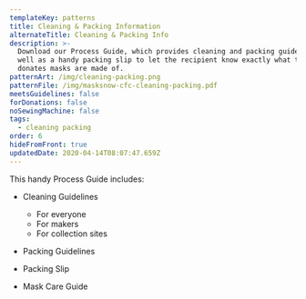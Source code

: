 ```yaml
---
templateKey: patterns
title: Cleaning & Packing Information
alternateTitle: Cleaning & Packing Info
description: >-
  Download our Process Guide, which provides cleaning and packing guidelines, as
  well as a handy packing slip to let the recipient know exactly what the
  donates masks are made of.
patternArt: /img/cleaning-packing.png
patternFile: /img/masksnow-cfc-cleaning-packing.pdf
meetsGuidelines: false
forDonations: false
noSewingMachine: false
tags:
  - cleaning packing
order: 6
hideFromFront: true
updatedDate: 2020-04-14T08:07:47.659Z
---
```

This handy Process Guide includes:

* Cleaning Guidelines

  * For everyone
  * For makers
  * For collection sites
* Packing Guidelines
* Packing Slip
* Mask Care Guide